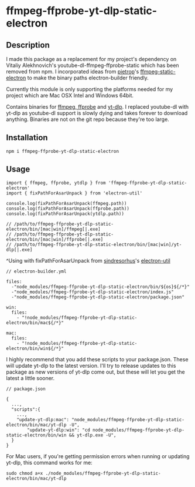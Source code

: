 # ffmpeg-ffprobe-yt-dlp-static-electron

## Description

I made this package as a replacement for my project's dependency on Vitaliy Alekhnovich's youtube-dl-ffmpeg-ffprobe-static which has been removed from npm. I incorporated ideas from [pietrop](https://www.npmjs.com/~pietrop)'s [ffmpeg-static-electron](https://www.npmjs.com/package/ffmpeg-static-electron) to make the binary paths electron-builder friendly.

Currently this module is only supporting the platforms needed for my project which are Mac OSX Intel and Windows 64bit.

Contains binaries for [ffmpeg, ffprobe](https://ffmpeg.org/) and [yt-dlp](https://github.com/yt-dlp/yt-dlp). I replaced youtube-dl with yt-dlp as youtube-dl support is slowly dying and takes forever to download anything. Binaries are not on the git repo because they're too large.

## Installation

```
npm i ffmpeg-ffprobe-yt-dlp-static-electron
```

## Usage

```
import { ffmpeg, ffprobe, ytdlp } from 'ffmpeg-ffprobe-yt-dlp-static-electron'
import { fixPathForAsarUnpack } from 'electron-util'

console.log(fixPathForAsarUnpack(ffmpeg.path))
console.log(fixPathForAsarUnpack(ffprobe.path))
console.log(fixPathForAsarUnpack(ytdlp.path))

// /path/to/ffmpeg-ffprobe-yt-dlp-static-electron/bin/[mac|win]/ffmpeg[|.exe]
// /path/to/ffmpeg-ffprobe-yt-dlp-static-electron/bin/[mac|win]/ffprobe[|.exe]
// /path/to/ffmpeg-ffprobe-yt-dlp-static-electron/bin/[mac|win]/yt-dlp[|.exe]
```

^Using with fixPathForAsarUnpack from [sindresorhus](https://www.npmjs.com/~sindresorhus)'s [electron-util](https://www.npmjs.com/package/electron-util)


```
// electron-builder.yml

files:
  -"node_modules/ffmpeg-ffprobe-yt-dlp-static-electron/bin/${os}${/*}"
  -"node_modules/ffmpeg-ffprobe-yt-dlp-static-electron/index.js"
  -"node_modules/ffmpeg-ffprobe-yt-dlp-static-electron/package.json"

win:
  files:
    - "!node_modules/ffmpeg-ffprobe-yt-dlp-static-electron/bin/mac${/*}"

mac:
  files:
    - "!node_modules/ffmpeg-ffprobe-yt-dlp-static-electron/bin/win${/*}"

```

I highly recommend that you add these scripts to your package.json. These will update yt-dlp to the latest version. I'll try to release updates to this package as new versions of yt-dlp come out, but these will let you get the latest a little sooner.

```
// package.json

{
  ...,
  "scripts":{
    ...,
    "update-yt-dlp:mac": "node_modules/ffmpeg-ffprobe-yt-dlp-static-electron/bin/mac/yt-dlp -U",
		"update-yt-dlp:win": "cd node_modules/ffmpeg-ffprobe-yt-dlp-static-electron/bin/win && yt-dlp.exe -U",
  }
}
```

For Mac users, if you're getting permission errors when running or updating yt-dlp, this command works for me:

```
sudo chmod a+x ./node_modules/ffmpeg-ffprobe-yt-dlp-static-electron/bin/mac/yt-dlp
```